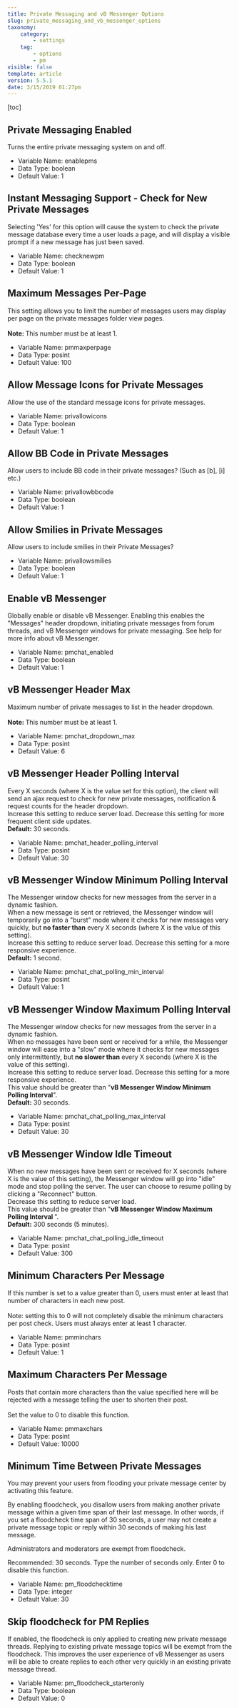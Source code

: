 ```yaml
---
title: Private Messaging and vB Messenger Options
slug: private_messaging_and_vb_messenger_options
taxonomy:
    category:
        - settings
    tag:
        - options
        - pm
visible: false
template: article
version: 5.5.1
date: 3/15/2019 01:27pm
---
```


[toc]

## Private Messaging Enabled
Turns the entire private messaging system on and off.



- Variable Name: enablepms
- Data Type: boolean
- Default Value: 1

## Instant Messaging Support - Check for New Private Messages
Selecting 'Yes' for this option will cause the system to check the private message database every time a user loads a page, and will display a visible prompt if a new message has just been saved.



- Variable Name: checknewpm
- Data Type: boolean
- Default Value: 1

## Maximum Messages Per-Page
This setting allows you to limit the number of messages users may display per page on the private messages folder view pages.<br />
<br />
<b>Note: </b>This number must be at least 1.



- Variable Name: pmmaxperpage
- Data Type: posint
- Default Value: 100

## Allow Message Icons for Private Messages
Allow the use of the standard message icons for private messages.



- Variable Name: privallowicons
- Data Type: boolean
- Default Value: 1

## Allow BB Code in Private Messages
Allow users to include BB code in their private messages? (Such as [b], [i] etc.)



- Variable Name: privallowbbcode
- Data Type: boolean
- Default Value: 1

## Allow Smilies in Private Messages
Allow users to include smilies in their Private Messages?



- Variable Name: privallowsmilies
- Data Type: boolean
- Default Value: 1

## Enable vB Messenger
Globally enable or disable vB Messenger. Enabling this enables the "Messages" header dropdown, initiating private messages from forum threads, and vB Messenger windows for private messaging.
See help for more info about vB Messenger.



- Variable Name: pmchat_enabled
- Data Type: boolean
- Default Value: 1

## vB Messenger Header Max
Maximum number of private messages to list in the header dropdown.<br />
<br />
<b>Note: </b>This number must be at least 1.



- Variable Name: pmchat_dropdown_max
- Data Type: posint
- Default Value: 6

## vB Messenger Header Polling Interval
Every X seconds (where X is the value set for this option), the client will send an ajax request to check for new private messages, notification & request counts for the header dropdown. <br />
Increase this setting to reduce server load. Decrease this setting for more frequent client side updates. <br />
<strong>Default:</strong> 30 seconds.



- Variable Name: pmchat_header_polling_interval
- Data Type: posint
- Default Value: 30

## vB Messenger Window Minimum Polling Interval
The Messenger window checks for new messages from the server in a dynamic fashion. <br />
When a new message is sent or retrieved, the Messenger window will temporarily go into a "burst" mode where it checks for new messages very quickly, but <strong>no faster than</strong> every X seconds (where X is the value of this setting). <br />
Increase this setting to reduce server load. Decrease this setting for a more responsive experience. <br />
<strong>Default:</strong> 1 second.



- Variable Name: pmchat_chat_polling_min_interval
- Data Type: posint
- Default Value: 1

## vB Messenger Window Maximum Polling Interval
The Messenger window checks for new messages from the server in a dynamic fashion. <br />
When no messages have been sent or received for a while, the Messenger window will ease into a "slow" mode where it checks for new messages only intermittently, but <strong>no slower than</strong> every X seconds (where X is the value of this setting). <br />
Increase this setting to reduce server load. Decrease this setting for a more responsive experience. <br />
This value should be greater than "<strong>vB Messenger Window Minimum Polling Interval</strong>". <br />
<strong>Default:</strong> 30 seconds.



- Variable Name: pmchat_chat_polling_max_interval
- Data Type: posint
- Default Value: 30

## vB Messenger Window Idle Timeout
When no new messages have been sent or received for X seconds (where X is the value of this setting), the Messenger window will go into "idle" mode and stop polling the server. The user can choose to resume polling by clicking a "Reconnect" button. <br />
Decrease this setting to reduce server load. <br />
This value should be greater than "<strong>vB Messenger Window Maximum Polling Interval
</strong>". <br />
<strong>Default:</strong> 300 seconds (5 minutes).



- Variable Name: pmchat_chat_polling_idle_timeout
- Data Type: posint
- Default Value: 300

## Minimum Characters Per Message
If this number is set to a value greater than 0, users must enter at least that number of characters in each new post.
<br /><br />
Note: setting this to 0 will not completely disable the minimum characters per post check. Users must always enter at least 1 character.



- Variable Name: pmminchars
- Data Type: posint
- Default Value: 1

## Maximum Characters Per Message
Posts that contain more characters than the value specified here will be rejected with a message telling the user to shorten their post.<br />
<br />
Set the value to 0 to disable this function.



- Variable Name: pmmaxchars
- Data Type: posint
- Default Value: 10000

## Minimum Time Between Private Messages
You may prevent your users from flooding your private message center by activating this feature.

By enabling floodcheck, you disallow users from making another private message within a given time span of their last message. In other words, if you set a floodcheck time span of 30 seconds, a user may not create a private message topic or reply within 30 seconds of making his last message.

Administrators and moderators are exempt from floodcheck.

Recommended: 30 seconds. Type the number of seconds only. Enter 0 to disable this function.



- Variable Name: pm_floodchecktime
- Data Type: integer
- Default Value: 30

## Skip floodcheck for PM Replies
If enabled, the floodcheck is only applied to creating new private message threads. Replying to existing private message topics will be exempt from the floodcheck. This improves the user experience of vB Messenger as users will be able to create replies to each other very quickly in an existing private message thread.



- Variable Name: pm_floodcheck_starteronly
- Data Type: boolean
- Default Value: 0
